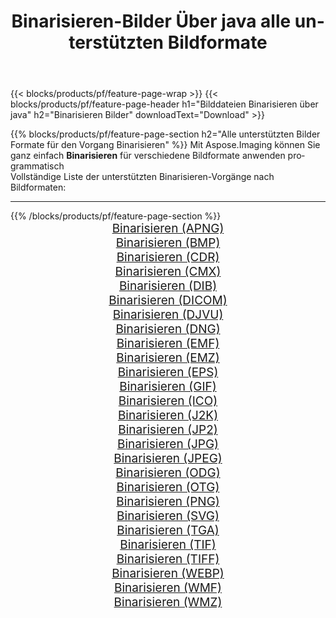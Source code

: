 ﻿---
title: Binarisieren-Bilder Über java alle unterstützten Bildformate 
weight: 3920
url: /de/java/binarize 
lang: de
langdirlevel: 2
locales: zh-hans,ja,it,ru,de,es,fr,nl,id,lt,pl,pt,vi,tr,ko,zh-hant,ar,hi,th,sv,cs,uk,he
description: Mit Aspose.Imaging können Sie ganz einfach Binarisieren Bilder über java
---

{{< blocks/products/pf/feature-page-wrap >}}
{{< blocks/products/pf/feature-page-header h1="Bilddateien Binarisieren über java" h2="Binarisieren Bilder" downloadText="Download" >}}


{{% blocks/products/pf/feature-page-section  h2="Alle unterstützten Bilder Formate für den Vorgang Binarisieren" %}}
Mit Aspose.Imaging können Sie ganz einfach **Binarisieren** für verschiedene Bildformate anwenden programmatisch
<br/>
Vollständige Liste der unterstützten Binarisieren-Vorgänge nach Bildformaten:
<hr/>
{{% /blocks/products/pf/feature-page-section %}}
<div class="container-fluid productfamilypage bg-gray">
    <div class="convertypes bg-gray agp-content section">
        <div class="container">
		<div class="row other-converters" style="gap: 10px;font-size: 19px;text-align:center;">
		    <div class='col-md-2 other-converter remove-lp remove-rp'><a href="/imaging/de/java/binarize/apng" style="padding:15px;">Binarisieren (APNG)</a></div><div class='col-md-2 other-converter remove-lp remove-rp'><a href="/imaging/de/java/binarize/bmp" style="padding:15px;">Binarisieren (BMP)</a></div><div class='col-md-2 other-converter remove-lp remove-rp'><a href="/imaging/de/java/binarize/cdr" style="padding:15px;">Binarisieren (CDR)</a></div><div class='col-md-2 other-converter remove-lp remove-rp'><a href="/imaging/de/java/binarize/cmx" style="padding:15px;">Binarisieren (CMX)</a></div><div class='col-md-2 other-converter remove-lp remove-rp'><a href="/imaging/de/java/binarize/dib" style="padding:15px;">Binarisieren (DIB)</a></div><div class='col-md-2 other-converter remove-lp remove-rp'><a href="/imaging/de/java/binarize/dicom" style="padding:15px;">Binarisieren (DICOM)</a></div><div class='col-md-2 other-converter remove-lp remove-rp'><a href="/imaging/de/java/binarize/djvu" style="padding:15px;">Binarisieren (DJVU)</a></div><div class='col-md-2 other-converter remove-lp remove-rp'><a href="/imaging/de/java/binarize/dng" style="padding:15px;">Binarisieren (DNG)</a></div><div class='col-md-2 other-converter remove-lp remove-rp'><a href="/imaging/de/java/binarize/emf" style="padding:15px;">Binarisieren (EMF)</a></div><div class='col-md-2 other-converter remove-lp remove-rp'><a href="/imaging/de/java/binarize/emz" style="padding:15px;">Binarisieren (EMZ)</a></div><div class='col-md-2 other-converter remove-lp remove-rp'><a href="/imaging/de/java/binarize/eps" style="padding:15px;">Binarisieren (EPS)</a></div><div class='col-md-2 other-converter remove-lp remove-rp'><a href="/imaging/de/java/binarize/gif" style="padding:15px;">Binarisieren (GIF)</a></div><div class='col-md-2 other-converter remove-lp remove-rp'><a href="/imaging/de/java/binarize/ico" style="padding:15px;">Binarisieren (ICO)</a></div><div class='col-md-2 other-converter remove-lp remove-rp'><a href="/imaging/de/java/binarize/j2k" style="padding:15px;">Binarisieren (J2K)</a></div><div class='col-md-2 other-converter remove-lp remove-rp'><a href="/imaging/de/java/binarize/jp2" style="padding:15px;">Binarisieren (JP2)</a></div><div class='col-md-2 other-converter remove-lp remove-rp'><a href="/imaging/de/java/binarize/jpg" style="padding:15px;">Binarisieren (JPG)</a></div><div class='col-md-2 other-converter remove-lp remove-rp'><a href="/imaging/de/java/binarize/jpeg" style="padding:15px;">Binarisieren (JPEG)</a></div><div class='col-md-2 other-converter remove-lp remove-rp'><a href="/imaging/de/java/binarize/odg" style="padding:15px;">Binarisieren (ODG)</a></div><div class='col-md-2 other-converter remove-lp remove-rp'><a href="/imaging/de/java/binarize/otg" style="padding:15px;">Binarisieren (OTG)</a></div><div class='col-md-2 other-converter remove-lp remove-rp'><a href="/imaging/de/java/binarize/png" style="padding:15px;">Binarisieren (PNG)</a></div><div class='col-md-2 other-converter remove-lp remove-rp'><a href="/imaging/de/java/binarize/svg" style="padding:15px;">Binarisieren (SVG)</a></div><div class='col-md-2 other-converter remove-lp remove-rp'><a href="/imaging/de/java/binarize/tga" style="padding:15px;">Binarisieren (TGA)</a></div><div class='col-md-2 other-converter remove-lp remove-rp'><a href="/imaging/de/java/binarize/tif" style="padding:15px;">Binarisieren (TIF)</a></div><div class='col-md-2 other-converter remove-lp remove-rp'><a href="/imaging/de/java/binarize/tiff" style="padding:15px;">Binarisieren (TIFF)</a></div><div class='col-md-2 other-converter remove-lp remove-rp'><a href="/imaging/de/java/binarize/webp" style="padding:15px;">Binarisieren (WEBP)</a></div><div class='col-md-2 other-converter remove-lp remove-rp'><a href="/imaging/de/java/binarize/wmf" style="padding:15px;">Binarisieren (WMF)</a></div><div class='col-md-2 other-converter remove-lp remove-rp'><a href="/imaging/de/java/binarize/wmz" style="padding:15px;">Binarisieren (WMZ)</a></div>
                </div>
        </div>
    </div>
</div>
<br/>
